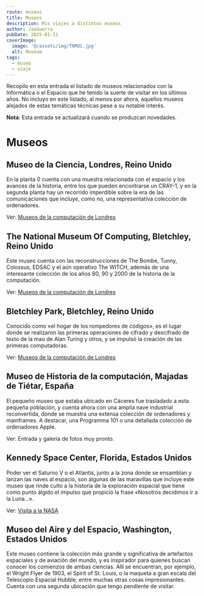 ```yaml
---
route: museos
title: Museos
description: Mis viajes a distintos museos
author: JavGuerra
pubDate: 2025-01-11
coverImage:
  image: '@/assets/img/TNMOC.jpg'
  alt: Museum
tags: 
  - museo
  - viaje
---
```


Recopilo en esta entrada el listado de museos relacionados con la Informática o el Espacio que he tenido la suerte de visitar en los últimos años. No incluyo en este listado, al menos por ahora, aquellos museos alejados de estas temáticas técnicas pese a su notable interés.

<span class="note">**Nota**: Esta entrada se actualizará cuando se produzcan novedades.</span>

# Museos

## Museo de la Ciencia, Londres, Reino Unido

En la planta 0 cuenta con una muestra relacionada con el espacio y los avances de la historia, entre los que pueden encontrarse un CRAY-1, y en la segunda planta hay un recorrido imperdible sobre la era de las comunicaciones que incluye, como no, una representativa colección de ordenadores.

Ver: [Museos de la computación de Londres](/blog/museos-computacion-londres)

## The National Museum Of Computing, Bletchley, Reino Unido

Este museo cuenta con las reconstrucciones de The Bombe, Tunny, Colossus, EDSAC y el aún operativo The WITCH, además de una interesante colección de los años 80, 90 y 2000 de la historia de la computación.

Ver: [Museos de la computación de Londres](/blog/museos-computacion-londres)

## Bletchley Park, Bletchley, Reino Unido

Conocido como «el hogar de los rompedores de códigos», es el lugar donde se realizaron las primeras operaciones de cifrado y descifrado de texto de la mao de Alan Turing y otros, y se impulsó la creación de las primeras computadoras.

Ver: [Museos de la computación de Londres](/blog/museos-computacion-londres)

## Museo de Historia de la computación, Majadas de Tiétar, España

El pequeño museo que estaba ubicado en Cáceres fue trasladado a esta pequeña población, y cuenta ahora con una amplia nave industrial reconvertida, donde se muestra una extensa colección de ordenadores y mainframes. A destacar, una Programma 101 o una detallada colección de ordenadores Apple.

Ver: Entrada y galería de fotos muy pronto.

## Kennedy Space Center, Florida, Estados Unidos

Poder ver el Saturno V o el Atlantis, junto a la zona donde se ensamblan y lanzan las naves al espacio, son algunas de las maravillas que incluye este museo que rinde culto a la historia de la exploración espacial que tiene como punto álgido el impulso que propició la frase «Nosotros decidimos ir a la Luna...».

Ver: [Visita a la NASA](/blog/ksc-nasa)

## Museo del Aire y del Espacio, Washington, Estados Unidos

Este museo contiene la colección más grande y significativa de artefactos espaciales y de aviación del mundo, y es inspirador para quienes buscan conocer los comienzos de ambas ciencias. Allí se encuentran, por ejemplo, el Wright Flyer de 1903, el Spirit of St. Louis, o la maqueta a gran escala del Telescopio Espacial Hubble, entre muchas otras cosas impresionantes. Cuenta con una segunda ubicación que tengo pendiente de visitar.
